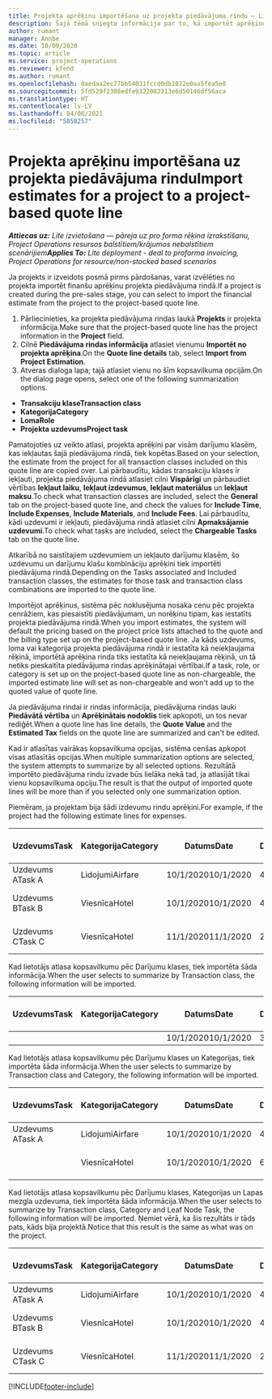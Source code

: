```yaml
---
title: Projekta aprēķinu importēšana uz projekta piedāvājuma rindu — Lite
description: Šajā tēmā sniegta informācija par to, kā importēt aprēķinus no projekta piedāvājuma rindā.
author: rumant
manager: Annbe
ms.date: 10/09/2020
ms.topic: article
ms.service: project-operations
ms.reviewer: kfend
ms.author: rumant
ms.openlocfilehash: 0aedaa2ec77bb54031fccd0db2872e0aa5fea5e0
ms.sourcegitcommit: 5fd529f2308edfe9322082313e6d50146df56aca
ms.translationtype: HT
ms.contentlocale: lv-LV
ms.lasthandoff: 04/06/2021
ms.locfileid: "5858257"
---
```

# <a name="import-estimates-for-a-project-to-a-project-based-quote-line"></a><span data-ttu-id="b44fd-103">Projekta aprēķinu importēšana uz projekta piedāvājuma rindu</span><span class="sxs-lookup"><span data-stu-id="b44fd-103">Import estimates for a project to a project-based quote line</span></span> 

<span data-ttu-id="b44fd-104">_**Attiecas uz:** Lite izvietošana — pāreja uz pro forma rēķina izrakstīšanu, Project Operations resursos balstītiem/krājumos nebalstītiem scenārijiem_</span><span class="sxs-lookup"><span data-stu-id="b44fd-104">_**Applies To:** Lite deployment - deal to proforma invoicing, Project Operations for resource/non-stocked based scenarios_</span></span>

<span data-ttu-id="b44fd-105">Ja projekts ir izveidots posmā pirms pārdošanas, varat izvēlēties no projekta importēt finanšu aprēķinu projekta piedāvājuma rindā.</span><span class="sxs-lookup"><span data-stu-id="b44fd-105">If a project is created during the pre-sales stage, you can select to import the financial estimate from the project to the project-based quote line.</span></span>

1. <span data-ttu-id="b44fd-106">Pārliecinieties, ka projekta piedāvājuma rindas laukā **Projekts** ir projekta informācija.</span><span class="sxs-lookup"><span data-stu-id="b44fd-106">Make sure that the project-based quote line has the project information in the **Project** field.</span></span>
2. <span data-ttu-id="b44fd-107">Cilnē **Piedāvājuma rindas informācija** atlasiet vienumu **Importēt no projekta aprēķina**.</span><span class="sxs-lookup"><span data-stu-id="b44fd-107">On the **Quote line details** tab, select **Import from Project Estimation**.</span></span>
3. <span data-ttu-id="b44fd-108">Atveras dialoga lapa; tajā atlasiet vienu no šīm kopsavilkuma opcijām.</span><span class="sxs-lookup"><span data-stu-id="b44fd-108">On the dialog page opens, select one of the following summarization options.</span></span>

  - <span data-ttu-id="b44fd-109">**Transakciju klase**</span><span class="sxs-lookup"><span data-stu-id="b44fd-109">**Transaction class**</span></span>
  - <span data-ttu-id="b44fd-110">**Kategorija**</span><span class="sxs-lookup"><span data-stu-id="b44fd-110">**Category**</span></span>
  - <span data-ttu-id="b44fd-111">**Loma**</span><span class="sxs-lookup"><span data-stu-id="b44fd-111">**Role**</span></span> 
  - <span data-ttu-id="b44fd-112">**Projekta uzdevums**</span><span class="sxs-lookup"><span data-stu-id="b44fd-112">**Project task**</span></span>

<span data-ttu-id="b44fd-113">Pamatojoties uz veikto atlasi, projekta aprēķini par visām darījumu klasēm, kas iekļautas šajā piedāvājuma rindā, tiek kopētas.</span><span class="sxs-lookup"><span data-stu-id="b44fd-113">Based on your selection, the estimate from the project for all transaction classes included on this quote line are copied over.</span></span> <span data-ttu-id="b44fd-114">Lai pārbaudītu, kādas transakciju klases ir iekļauti, projekta piedāvājuma rindā atlasiet cilni **Vispārīgi** un pārbaudiet vērtības **Iekļaut laiku**, **Iekļaut izdevumus**, **Iekļaut materiālus** un **Iekļaut maksu**.</span><span class="sxs-lookup"><span data-stu-id="b44fd-114">To check what transaction classes are included, select the **General** tab on the project-based quote line, and check the values for **Include Time**, **Include Expenses**, **Include Materials**, and **Include Fees**.</span></span>  <span data-ttu-id="b44fd-115">Lai pārbaudītu, kādi uzdevumi ir iekļauti, piedāvājuma rindā atlasiet cilni **Apmaksājamie uzdevumi**.</span><span class="sxs-lookup"><span data-stu-id="b44fd-115">To check what tasks are included, select the **Chargeable Tasks** tab on the quote line.</span></span>

<span data-ttu-id="b44fd-116">Atkarībā no saistītajiem uzdevumiem un iekļauto darījumu klasēm, šo uzdevumu un darījumu klašu kombināciju aprēķini tiek importēti piedāvājuma rindā.</span><span class="sxs-lookup"><span data-stu-id="b44fd-116">Depending on the Tasks associated and Included transaction classes, the estimates for those task and transaction class combinations are imported to the quote line.</span></span>

<span data-ttu-id="b44fd-117">Importējot aprēķinus, sistēma pēc noklusējuma nosaka cenu pēc projekta cenrāžiem, kas piesaistīti piedāvājumam, un norēķinu tipam, kas iestatīts projekta piedāvājuma rindā.</span><span class="sxs-lookup"><span data-stu-id="b44fd-117">When you import estimates, the system will default the pricing based on the project price lists attached to the quote and the billing type set up on the project-based quote line.</span></span> <span data-ttu-id="b44fd-118">Ja kāds uzdevums, loma vai kategorija projekta piedāvājuma rindā ir iestatīta kā neiekļaujama rēķinā, importētā aprēķina rinda tiks iestatīta kā neiekļaujama rēķinā, un tā netiks pieskaitīta piedāvājuma rindas aprēķinātajai vērtībai.</span><span class="sxs-lookup"><span data-stu-id="b44fd-118">If a task, role, or category is set up on the project-based quote line as non-chargeable, the imported estimate line will set as non-chargeable and won't add up to the quoted value of quote line.</span></span>

<span data-ttu-id="b44fd-119">Ja piedāvājuma rindai ir rindas informācija, piedāvājuma rindas lauki **Piedāvātā vērtība** un **Aprēķinātais nodoklis** tiek apkopoti, un tos nevar rediģēt.</span><span class="sxs-lookup"><span data-stu-id="b44fd-119">When a quote line has line details, the **Quote Value** and the **Estimated Tax** fields on the quote line are summarized and can't be edited.</span></span>

<span data-ttu-id="b44fd-120">Kad ir atlasītas vairākas kopsavilkuma opcijas, sistēma cenšas apkopot visas atlasītās opcijas.</span><span class="sxs-lookup"><span data-stu-id="b44fd-120">When multiple summarization options are selected, the system attempts to summarize by all selected options.</span></span> <span data-ttu-id="b44fd-121">Rezultātā importēto piedāvājuma rindu izvade būs lielāka nekā tad, ja atlasījāt tikai vienu kopsavilkuma opciju.</span><span class="sxs-lookup"><span data-stu-id="b44fd-121">The result is that the output of imported quote lines will be more than if you selected only one summarization option.</span></span>

<span data-ttu-id="b44fd-122">Piemēram, ja projektam bija šādi izdevumu rindu aprēķini.</span><span class="sxs-lookup"><span data-stu-id="b44fd-122">For example, if the project had the following estimate lines for expenses.</span></span>

| <span data-ttu-id="b44fd-123">Uzdevums</span><span class="sxs-lookup"><span data-stu-id="b44fd-123">Task</span></span> | <span data-ttu-id="b44fd-124">Kategorija</span><span class="sxs-lookup"><span data-stu-id="b44fd-124">Category</span></span> | <span data-ttu-id="b44fd-125">Datums</span><span class="sxs-lookup"><span data-stu-id="b44fd-125">Date</span></span> | <span data-ttu-id="b44fd-126">Daudzums</span><span class="sxs-lookup"><span data-stu-id="b44fd-126">Quantity</span></span> | <span data-ttu-id="b44fd-127">Vienības cena</span><span class="sxs-lookup"><span data-stu-id="b44fd-127">Unit price</span></span> | <span data-ttu-id="b44fd-128">Apjoms/summa</span><span class="sxs-lookup"><span data-stu-id="b44fd-128">Amount</span></span> |
| --- | --- | --- | --- | --- | --- |
| <span data-ttu-id="b44fd-129">Uzdevums A</span><span class="sxs-lookup"><span data-stu-id="b44fd-129">Task A</span></span> | <span data-ttu-id="b44fd-130">Lidojumi</span><span class="sxs-lookup"><span data-stu-id="b44fd-130">Airfare</span></span> | <span data-ttu-id="b44fd-131">10/1/2020</span><span class="sxs-lookup"><span data-stu-id="b44fd-131">10/1/2020</span></span> | <span data-ttu-id="b44fd-132">4</span><span class="sxs-lookup"><span data-stu-id="b44fd-132">4</span></span> | <span data-ttu-id="b44fd-133">400</span><span class="sxs-lookup"><span data-stu-id="b44fd-133">400</span></span> | <span data-ttu-id="b44fd-134">1600</span><span class="sxs-lookup"><span data-stu-id="b44fd-134">1600</span></span> |
| <span data-ttu-id="b44fd-135">Uzdevums B</span><span class="sxs-lookup"><span data-stu-id="b44fd-135">Task B</span></span> | <span data-ttu-id="b44fd-136">Viesnīca</span><span class="sxs-lookup"><span data-stu-id="b44fd-136">Hotel</span></span> | <span data-ttu-id="b44fd-137">10/1/2020</span><span class="sxs-lookup"><span data-stu-id="b44fd-137">10/1/2020</span></span> | <span data-ttu-id="b44fd-138">4</span><span class="sxs-lookup"><span data-stu-id="b44fd-138">4</span></span> | <span data-ttu-id="b44fd-139">Vairāk nekā 200</span><span class="sxs-lookup"><span data-stu-id="b44fd-139">200</span></span> | <span data-ttu-id="b44fd-140">800</span><span class="sxs-lookup"><span data-stu-id="b44fd-140">800</span></span> |
| <span data-ttu-id="b44fd-141">Uzdevums C</span><span class="sxs-lookup"><span data-stu-id="b44fd-141">Task C</span></span> | <span data-ttu-id="b44fd-142">Viesnīca</span><span class="sxs-lookup"><span data-stu-id="b44fd-142">Hotel</span></span> | <span data-ttu-id="b44fd-143">11/1/2020</span><span class="sxs-lookup"><span data-stu-id="b44fd-143">11/1/2020</span></span> | <span data-ttu-id="b44fd-144">2</span><span class="sxs-lookup"><span data-stu-id="b44fd-144">2</span></span> | <span data-ttu-id="b44fd-145">Vairāk nekā 200</span><span class="sxs-lookup"><span data-stu-id="b44fd-145">200</span></span> | <span data-ttu-id="b44fd-146">400</span><span class="sxs-lookup"><span data-stu-id="b44fd-146">400</span></span> |

<span data-ttu-id="b44fd-147">Kad lietotājs atlasa kopsavilkumu pēc Darījumu klases, tiek importēta šāda informācija.</span><span class="sxs-lookup"><span data-stu-id="b44fd-147">When the user selects to summarize by Transaction class, the following information will be imported.</span></span>

| <span data-ttu-id="b44fd-148">Uzdevums</span><span class="sxs-lookup"><span data-stu-id="b44fd-148">Task</span></span> | <span data-ttu-id="b44fd-149">Kategorija</span><span class="sxs-lookup"><span data-stu-id="b44fd-149">Category</span></span> | <span data-ttu-id="b44fd-150">Datums</span><span class="sxs-lookup"><span data-stu-id="b44fd-150">Date</span></span> | <span data-ttu-id="b44fd-151">Daudzums</span><span class="sxs-lookup"><span data-stu-id="b44fd-151">Quantity</span></span> | <span data-ttu-id="b44fd-152">Vienības cena</span><span class="sxs-lookup"><span data-stu-id="b44fd-152">Unit price</span></span> | <span data-ttu-id="b44fd-153">Apjoms/summa</span><span class="sxs-lookup"><span data-stu-id="b44fd-153">Amount</span></span> |
| --- | --- | --- | --- | --- | --- |
|||<span data-ttu-id="b44fd-154">10/1/2020</span><span class="sxs-lookup"><span data-stu-id="b44fd-154">10/1/2020</span></span> | <span data-ttu-id="b44fd-155">3.34</span><span class="sxs-lookup"><span data-stu-id="b44fd-155">3.34</span></span> | <span data-ttu-id="b44fd-156">840</span><span class="sxs-lookup"><span data-stu-id="b44fd-156">840</span></span> | <span data-ttu-id="b44fd-157">2800</span><span class="sxs-lookup"><span data-stu-id="b44fd-157">2800</span></span> |

<span data-ttu-id="b44fd-158">Kad lietotājs atlasa kopsavilkumu pēc Darījumu klases un Kategorijas, tiek importēta šāda informācija.</span><span class="sxs-lookup"><span data-stu-id="b44fd-158">When the user selects to summarize by Transaction class and Category, the following information will be imported.</span></span>

| <span data-ttu-id="b44fd-159">Uzdevums</span><span class="sxs-lookup"><span data-stu-id="b44fd-159">Task</span></span> | <span data-ttu-id="b44fd-160">Kategorija</span><span class="sxs-lookup"><span data-stu-id="b44fd-160">Category</span></span> | <span data-ttu-id="b44fd-161">Datums</span><span class="sxs-lookup"><span data-stu-id="b44fd-161">Date</span></span> | <span data-ttu-id="b44fd-162">Daudzums</span><span class="sxs-lookup"><span data-stu-id="b44fd-162">Quantity</span></span> | <span data-ttu-id="b44fd-163">Vienības cena</span><span class="sxs-lookup"><span data-stu-id="b44fd-163">Unit price</span></span> | <span data-ttu-id="b44fd-164">Apjoms/summa</span><span class="sxs-lookup"><span data-stu-id="b44fd-164">Amount</span></span> |
| --- | --- | --- | --- | --- | --- |
| <span data-ttu-id="b44fd-165">Uzdevums A</span><span class="sxs-lookup"><span data-stu-id="b44fd-165">Task A</span></span> | <span data-ttu-id="b44fd-166">Lidojumi</span><span class="sxs-lookup"><span data-stu-id="b44fd-166">Airfare</span></span> | <span data-ttu-id="b44fd-167">10/1/2020</span><span class="sxs-lookup"><span data-stu-id="b44fd-167">10/1/2020</span></span> | <span data-ttu-id="b44fd-168">4</span><span class="sxs-lookup"><span data-stu-id="b44fd-168">4</span></span> | <span data-ttu-id="b44fd-169">400</span><span class="sxs-lookup"><span data-stu-id="b44fd-169">400</span></span> | <span data-ttu-id="b44fd-170">1600</span><span class="sxs-lookup"><span data-stu-id="b44fd-170">1600</span></span> |
| | <span data-ttu-id="b44fd-171">Viesnīca</span><span class="sxs-lookup"><span data-stu-id="b44fd-171">Hotel</span></span> | <span data-ttu-id="b44fd-172">10/1/2020</span><span class="sxs-lookup"><span data-stu-id="b44fd-172">10/1/2020</span></span> | <span data-ttu-id="b44fd-173">6</span><span class="sxs-lookup"><span data-stu-id="b44fd-173">6</span></span> | <span data-ttu-id="b44fd-174">Vairāk nekā 200</span><span class="sxs-lookup"><span data-stu-id="b44fd-174">200</span></span> | <span data-ttu-id="b44fd-175">1200</span><span class="sxs-lookup"><span data-stu-id="b44fd-175">1200</span></span> |

<span data-ttu-id="b44fd-176">Kad lietotājs atlasa kopsavilkumu pēc Darījumu klases, Kategorijas un Lapas mezgla uzdevuma, tiek importēta šāda informācija.</span><span class="sxs-lookup"><span data-stu-id="b44fd-176">When the user selects to summarize by Transaction class, Category and Leaf Node Task, the following information will be imported.</span></span> <span data-ttu-id="b44fd-177">Ņemiet vērā, ka šis rezultāts ir tāds pats, kāds bija projektā.</span><span class="sxs-lookup"><span data-stu-id="b44fd-177">Notice that this result is the same as what was on the project.</span></span>

| <span data-ttu-id="b44fd-178">Uzdevums</span><span class="sxs-lookup"><span data-stu-id="b44fd-178">Task</span></span> | <span data-ttu-id="b44fd-179">Kategorija</span><span class="sxs-lookup"><span data-stu-id="b44fd-179">Category</span></span> | <span data-ttu-id="b44fd-180">Datums</span><span class="sxs-lookup"><span data-stu-id="b44fd-180">Date</span></span> | <span data-ttu-id="b44fd-181">Daudzums</span><span class="sxs-lookup"><span data-stu-id="b44fd-181">Quantity</span></span> | <span data-ttu-id="b44fd-182">Vienības cena</span><span class="sxs-lookup"><span data-stu-id="b44fd-182">Unit price</span></span> | <span data-ttu-id="b44fd-183">Apjoms/summa</span><span class="sxs-lookup"><span data-stu-id="b44fd-183">Amount</span></span> |
| --- | --- | --- | --- | --- | --- |
| <span data-ttu-id="b44fd-184">Uzdevums A</span><span class="sxs-lookup"><span data-stu-id="b44fd-184">Task A</span></span> | <span data-ttu-id="b44fd-185">Lidojumi</span><span class="sxs-lookup"><span data-stu-id="b44fd-185">Airfare</span></span> | <span data-ttu-id="b44fd-186">10/1/2020</span><span class="sxs-lookup"><span data-stu-id="b44fd-186">10/1/2020</span></span> | <span data-ttu-id="b44fd-187">4</span><span class="sxs-lookup"><span data-stu-id="b44fd-187">4</span></span> | <span data-ttu-id="b44fd-188">400</span><span class="sxs-lookup"><span data-stu-id="b44fd-188">400</span></span> | <span data-ttu-id="b44fd-189">1600</span><span class="sxs-lookup"><span data-stu-id="b44fd-189">1600</span></span> |
| <span data-ttu-id="b44fd-190">Uzdevums B</span><span class="sxs-lookup"><span data-stu-id="b44fd-190">Task B</span></span> | <span data-ttu-id="b44fd-191">Viesnīca</span><span class="sxs-lookup"><span data-stu-id="b44fd-191">Hotel</span></span> | <span data-ttu-id="b44fd-192">10/1/2020</span><span class="sxs-lookup"><span data-stu-id="b44fd-192">10/1/2020</span></span> | <span data-ttu-id="b44fd-193">4</span><span class="sxs-lookup"><span data-stu-id="b44fd-193">4</span></span> | <span data-ttu-id="b44fd-194">Vairāk nekā 200</span><span class="sxs-lookup"><span data-stu-id="b44fd-194">200</span></span> | <span data-ttu-id="b44fd-195">800</span><span class="sxs-lookup"><span data-stu-id="b44fd-195">800</span></span> |
| <span data-ttu-id="b44fd-196">Uzdevums C</span><span class="sxs-lookup"><span data-stu-id="b44fd-196">Task C</span></span> | <span data-ttu-id="b44fd-197">Viesnīca</span><span class="sxs-lookup"><span data-stu-id="b44fd-197">Hotel</span></span> | <span data-ttu-id="b44fd-198">11/1/2020</span><span class="sxs-lookup"><span data-stu-id="b44fd-198">11/1/2020</span></span> | <span data-ttu-id="b44fd-199">2</span><span class="sxs-lookup"><span data-stu-id="b44fd-199">2</span></span> | <span data-ttu-id="b44fd-200">Vairāk nekā 200</span><span class="sxs-lookup"><span data-stu-id="b44fd-200">200</span></span> | <span data-ttu-id="b44fd-201">400</span><span class="sxs-lookup"><span data-stu-id="b44fd-201">400</span></span> |


[!INCLUDE[footer-include](../../includes/footer-banner.md)]

